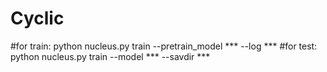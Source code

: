 # Cyclic
#for train:
python nucleus.py train --pretrain_model *** --log ***
#for test:
python nucleus.py train --model *** --savdir ***

